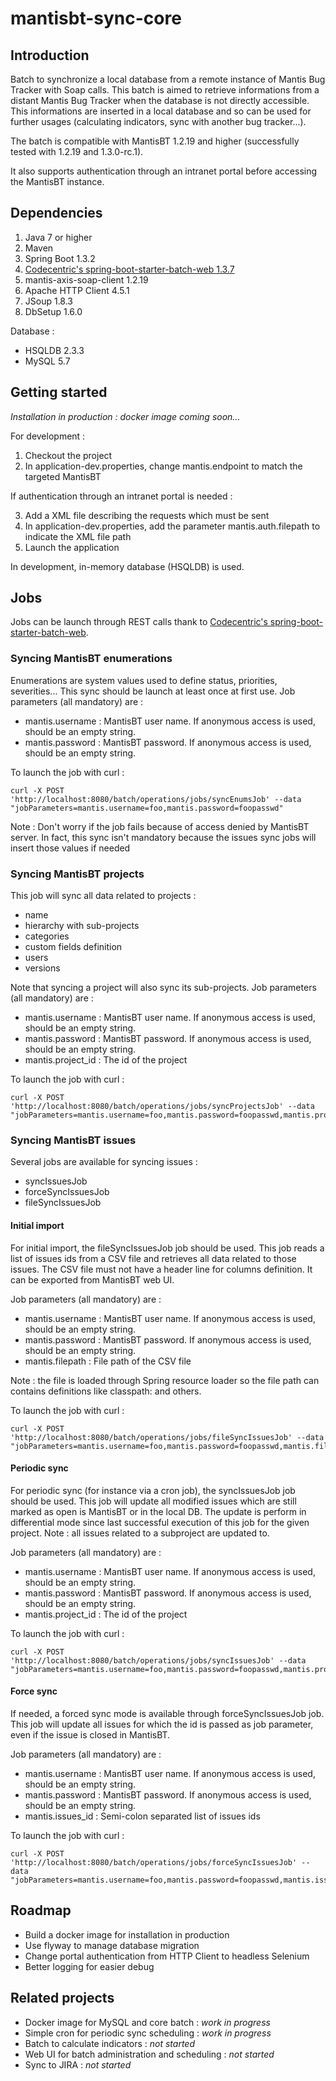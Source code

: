 # mantisbt-sync-core
## Introduction
Batch to synchronize a local database from a remote instance of Mantis Bug Tracker with Soap calls.
This batch is aimed to retrieve informations from a distant Mantis Bug Tracker when the database is not directly accessible. This informations are inserted in a local database and so can be used for further usages (calculating indicators, sync with another bug tracker...).

The batch is compatible with MantisBT 1.2.19 and higher (successfully tested with 1.2.19 and 1.3.0-rc.1).

It also supports authentication through an intranet portal before accessing the MantisBT instance.

## Dependencies
1. Java 7 or higher
2. Maven
3. Spring Boot 1.3.2
4. [Codecentric's spring-boot-starter-batch-web 1.3.7](https://github.com/codecentric/spring-boot-starter-batch-web)
5. mantis-axis-soap-client 1.2.19
6. Apache HTTP Client 4.5.1
7. JSoup 1.8.3
8. DbSetup 1.6.0

Database :

* HSQLDB 2.3.3
* MySQL 5.7

## Getting started

_Installation in production : docker image coming soon..._

For development :

1. Checkout the project
2. In application-dev.properties, change mantis.endpoint to match the targeted MantisBT

If authentication through an intranet portal is needed :

3. Add a XML file describing the requests which must be sent
4. In application-dev.properties, add the parameter mantis.auth.filepath to indicate the XML file path
5. Launch the application

In development, in-memory database (HSQLDB) is used.

## Jobs

Jobs can be launch through REST calls thank to [Codecentric's spring-boot-starter-batch-web](https://github.com/codecentric/spring-boot-starter-batch-web).

### Syncing MantisBT enumerations

Enumerations are system values used to define status, priorities, severities...
This sync should be launch at least once at first use.
Job parameters (all mandatory) are :

* mantis.username : MantisBT user name. If anonymous access is used, should be an empty string.
* mantis.password : MantisBT password. If anonymous access is used, should be an empty string.

To launch the job with curl :

```Shell
curl -X POST 'http://localhost:8080/batch/operations/jobs/syncEnumsJob' --data "jobParameters=mantis.username=foo,mantis.password=foopasswd"
```

Note : Don't worry if the job fails because of access denied by MantisBT server. In fact, this sync isn't mandatory because the issues sync jobs will insert those values if needed

### Syncing MantisBT projects

This job will sync all data related to projects :

* name
* hierarchy with sub-projects
* categories
* custom fields definition
* users
* versions

Note that syncing a project will also sync its sub-projects.
Job parameters (all mandatory) are :

* mantis.username : MantisBT user name. If anonymous access is used, should be an empty string.
* mantis.password : MantisBT password. If anonymous access is used, should be an empty string.
* mantis.project_id : The id of the project

To launch the job with curl :

```Shell
curl -X POST 'http://localhost:8080/batch/operations/jobs/syncProjectsJob' --data "jobParameters=mantis.username=foo,mantis.password=foopasswd,mantis.project_id=1"
```

### Syncing MantisBT issues

Several jobs are available for syncing issues :

* syncIssuesJob
* forceSyncIssuesJob
* fileSyncIssuesJob

#### Initial import

For initial import, the fileSyncIssuesJob job should be used.
This job reads a list of issues ids from a CSV file and retrieves all data related to those issues. The CSV file must not have a header line for columns definition. It can be exported from MantisBT web UI.

Job parameters (all mandatory) are :

* mantis.username : MantisBT user name. If anonymous access is used, should be an empty string.
* mantis.password : MantisBT password. If anonymous access is used, should be an empty string.
* mantis.filepath : File path of the CSV file

Note : the file is loaded through Spring resource loader so the file path can contains definitions like classpath: and others.

To launch the job with curl :

```Shell
curl -X POST 'http://localhost:8080/batch/operations/jobs/fileSyncIssuesJob' --data "jobParameters=mantis.username=foo,mantis.password=foopasswd,mantis.filepath=file:/path/to/file/filename.csv"
```

#### Periodic sync

For periodic sync (for instance via a cron job), the syncIssuesJob job should be used.
This job will update all modified issues which are still marked as open is MantisBT or in the local DB. The update is perform in differential mode since last successful execution of this job for the given project.
Note : all issues related to a subproject are updated to.

Job parameters (all mandatory) are :

* mantis.username : MantisBT user name. If anonymous access is used, should be an empty string.
* mantis.password : MantisBT password. If anonymous access is used, should be an empty string.
* mantis.project_id : The id of the project

To launch the job with curl :

```Shell
curl -X POST 'http://localhost:8080/batch/operations/jobs/syncIssuesJob' --data "jobParameters=mantis.username=foo,mantis.password=foopasswd,mantis.project_id=1"
```

#### Force sync

If needed, a forced sync mode is available through forceSyncIssuesJob job.
This job will update all issues for which the id is passed as job parameter, even if the issue is closed in MantisBT.

Job parameters (all mandatory) are :

* mantis.username : MantisBT user name. If anonymous access is used, should be an empty string.
* mantis.password : MantisBT password. If anonymous access is used, should be an empty string.
* mantis.issues_id : Semi-colon separated list of issues ids

To launch the job with curl :

```Shell
curl -X POST 'http://localhost:8080/batch/operations/jobs/forceSyncIssuesJob' --data "jobParameters=mantis.username=foo,mantis.password=foopasswd,mantis.issues_id=1;2"
```

## Roadmap

* Build a docker image for installation in production
* Use flyway to manage database migration
* Change portal authentication from HTTP Client to headless Selenium
* Better logging for easier debug

## Related projects

* Docker image for MySQL and core batch : _work in progress_
* Simple cron for periodic sync scheduling : _work in progress_
* Batch to calculate indicators : _not started_
* Web UI for batch administration and scheduling : _not started_
* Sync to JIRA : _not started_